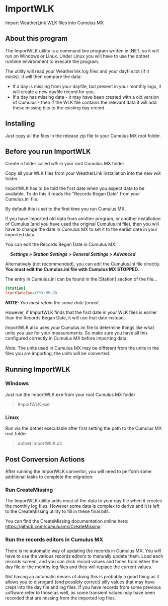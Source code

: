 # ImportWLK
Import WeatherLink WLK files into Cumulus MX

## About this program
The ImportWLK utility is a command line program written in .NET, so it will run on Windows or Linux. Under Linux you will have to use the dotnet runtime environment to execute the program.

The utility will read your Weatherlink log files and your dayfile.txt (if it exists). It will then compare the data:
* If a day is missing from your dayfile, but present in your monthly logs, it will create a new dayfile record for you.
* If a day has missing data - it may have been created with a old version of Cumulus - then if the WLK file contains the relevant data it will add those missing bits to the existing day record.

## Installing
Just copy all the files in the release zip file to your Cumulus MX root folder.

## Before you run ImportWLK
Create a folder called *wlk* in your root Cumulus MX folder

Copy all your WLK files from your WeatherLink installation into the new *wlk* folder

ImportWLK has to be told the first date when you expect data to be available. To do this it reads the "Records Began Date" from your Cumulus.ini file.

By default this is set to the first time you run Cumulus MX.

If you have imported old data from another program, or another installation of Cumulus (and you have used the original Cumulus.ini file), then you will have to change the date in Cumulus MX to set it to the earlist date in your imported data.

You can edit the Records Began Date in Cumulus MX:

&nbsp;&nbsp;&nbsp;&nbsp;**_Settings > Station Settings > General Settings > Advanced_**

Alternatively (not recommended), you can edit the Cumulus.ini file directly. **You must edit the Cumulus.ini file with Cumulus MX STOPPED.**

The entry in Cumulus.ini can be found in the [Station] section of the file...

```` ini
[Station]
StartDateIso=YYYY-MM-DD
````

**_NOTE_**_: You must retain the same date format_.

However, if ImportWLK finds that the first date in your WLK files is earlier than the Records Began Date, it will use that date instead.

ImportWLK also uses your Cumulus.ini file to determine things like what units you use for your measurements. So make sure you have all this configured correctly in Cumulus MX before importing data.

*_Note:_* The units used in Cumulus MX may be different from the units in the files you are importing, the units will be converted.

## Running ImportWLK
### Windows
Just run the ImportWLK.exe from your root Cumulus MX folder
> ImportWLK.exe
### Linux
Run via the dotnet executable after first setting the path to the Cumulus MX root folder
> dotnet ImportWLK.dll


## Post Conversion Actions
After running the ImportWLK convertor, you will need to perform some additional tasks to complete the migration:

### Run CreateMissing
The ImportWLK utility adds most of the data to your day file when it creates the monthly log files. However some data is complex to derive and it is left to the CreateMissing utility to fill in these final bits.

You can find the CreateMissing documentation online here: https://github.com/cumulusmx/CreateMissing

### Run the records editors in Cumulus MX
There is no automatic way of updating the records in Cumulus MX. You will have to use the various records editors to manually update them. Load each records screen, and you can click record values and times from either the day file or the monthy log files and they will replace the current values.

Not having an automatic means of doing this is probably a good thing as it allows you to disregard (and possibly correct) silly values that may have crept into the day file and log files. If you have records from some previous software refer to those as well, as some transient values may have been recorded that are missing from the imported log files.